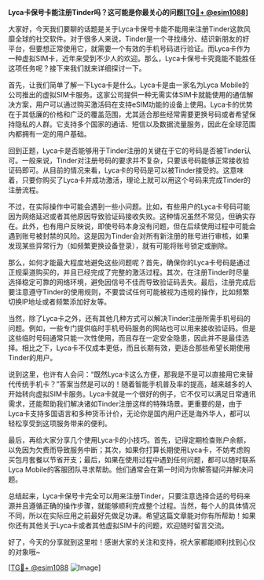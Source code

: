 **Lyca卡保号卡能注册Tinder吗？这可能是你最关心的问题[[TG💪+ @esim1088](https://t.me/s/esim1088)]**

大家好，今天我们要聊的话题是关于Lyca卡保号卡能不能用来注册Tinder这款风靡全球的社交软件。对于很多人来说，Tinder是一个寻找缘分、结识新朋友的好平台，但要想正常使用它，就需要一个有效的手机号码进行验证。而Lyca卡作为一种虚拟SIM卡，近年来受到不少人的欢迎。那么，Lyca卡保号卡究竟能不能胜任这项任务呢？接下来我们就来详细探讨一下。

首先，让我们简单了解一下Lyca卡是什么。Lyca卡是由一家名为Lyca Mobile的公司推出的虚拟SIM卡服务。这家公司提供一种无需实体SIM卡就能使用的通信解决方案，用户可以通过购买激活码在支持eSIM功能的设备上使用。Lyca卡的优势在于其低廉的价格和广泛的覆盖范围，尤其适合那些经常需要更换号码或者希望保持隐私的人群。它支持多个国家的通话、短信以及数据流量服务，因此在全球范围内都拥有一定的用户基础。

回到正题，Lyca卡是否能够用于Tinder注册的关键在于它的号码是否被Tinder认可。一般来说，Tinder对注册号码的要求并不复杂，只要该号码能够正常接收验证码即可。从目前的情况来看，Lyca卡的号码是可以被Tinder接受的。这意味着，只要你购买了Lyca卡并成功激活，理论上就可以用这个号码来完成Tinder的注册流程。

不过，在实际操作中可能会遇到一些小问题。比如，有些用户的Lyca卡号码可能因为网络延迟或者其他原因导致验证码接收失败。这种情况虽然不常见，但确实存在。此外，也有用户反映说，即使号码本身没有问题，但在后续使用过程中可能会遇到账号被封禁的风险。这是因为Tinder会对所有新注册的账号进行审核，如果发现某些异常行为（如频繁更换设备登录），就有可能将账号锁定或删除。

那么，如何才能最大程度地避免这些问题呢？首先，确保你的Lyca卡号码是通过正规渠道购买的，并且已经完成了完整的激活过程。其次，在注册Tinder时尽量选择稳定可靠的网络环境，避免因信号不佳而导致验证码丢失。最后，注册完成后要注意遵守Tinder的使用规则，不要尝试任何可能被视为违规的操作，比如频繁切换IP地址或者频繁添加好友等。

当然，除了Lyca卡之外，还有其他几种方式可以解决Tinder注册所需手机号码的问题。例如，一些专门提供临时手机号码服务的网站也可以用来接收验证码。但是这些临时号码通常只能一次性使用，而且存在一定安全隐患，因此并不是最佳选择。相比之下，Lyca卡不仅成本更低，而且长期有效，更适合那些希望长期使用Tinder的用户。

说到这里，也许有人会问：“既然Lyca卡这么方便，那我是不是可以直接用它来替代传统手机卡？”答案当然是可以的！随着智能手机普及率的提高，越来越多的人开始转向虚拟SIM卡服务。Lyca卡就是一个很好的例子，它不仅可以满足日常通讯需求，还能帮助我们解决诸如Tinder注册这样的特殊场景。更重要的是，由于Lyca卡支持多国语言和多种货币计价，无论你是国内用户还是海外华人，都可以轻松享受到这项服务带来的便利。

最后，再给大家分享几个使用Lyca卡的小技巧。首先，记得定期检查账户余额，以免因为欠费而导致服务中断；其次，如果你打算长期使用Lyca卡，不妨考虑购买包月套餐以节省开支；最后，如果在使用过程中遇到任何问题，都可以随时联系Lyca Mobile的客服团队寻求帮助。他们通常会在第一时间为你解答疑问并解决问题。

总结起来，Lyca卡保号卡完全可以用来注册Tinder，只要注意选择合适的号码来源并且遵循正确的操作步骤，就能够顺利完成整个过程。当然，每个人的具体情况不同，所以在实际应用之前最好先做足功课。希望这篇文章能对你有所帮助！如果你还有其他关于Lyca卡或者其他虚拟SIM卡的问题，欢迎随时留言交流。

好了，今天的分享就到这里啦！感谢大家的关注和支持，祝大家都能顺利找到心仪的对象哦~ 

[[TG💪+ @esim1088](https://t.me/s/esim1088) ![Image](https://i.postimg.cc/4NQfJmqS/Snipaste-2025-05-13-00-14-12.png)]